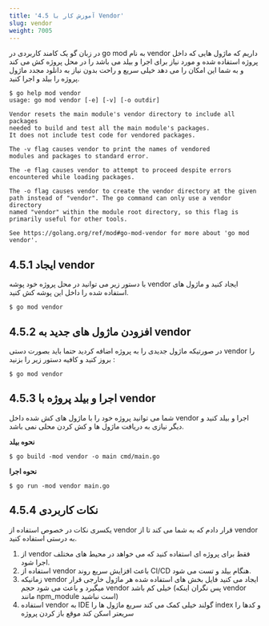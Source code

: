 ```yaml
---
title: '4.5 آموزش کار با Vendor'
slug: vendor
weight: 7005
---
```


در زبان گو یک کامند کاربردی در go mod به نام vendor داریم که ماژول هایی که داخل پروژه استفاده شده و مورد نیاز برای اجرا و بیلد می باشد را در محل پروژه کش می کند و به شما این امکان را می دهد خیلی سریع و راحت بدون نیاز به دانلود مجدد ماژول پروژه را بیلد و اجرا کنید. 

```shell
$ go help mod vendor
usage: go mod vendor [-e] [-v] [-o outdir]

Vendor resets the main module's vendor directory to include all packages
needed to build and test all the main module's packages.
It does not include test code for vendored packages.

The -v flag causes vendor to print the names of vendored
modules and packages to standard error.

The -e flag causes vendor to attempt to proceed despite errors
encountered while loading packages.

The -o flag causes vendor to create the vendor directory at the given
path instead of "vendor". The go command can only use a vendor directory
named "vendor" within the module root directory, so this flag is
primarily useful for other tools.

See https://golang.org/ref/mod#go-mod-vendor for more about 'go mod vendor'.

```

## 4.5.1 ایجاد vendor

با دستور زیر می توانید در محل پروژه خود پوشه vendor ایجاد کنید و ماژول های استفاده شده را داخل این پوشه کش کنید.

```shell
$ go mod vendor
```


## 4.5.2 افزودن ماژول های جدید به vendor

در صورتیکه ماژول جدیدی را به پروژه اضافه کردید حتما باید بصورت دستی vendor را بروز کنید و کافیه دستور زیر را بزنید :

```shell
$ go mod vendor
```

## 4.5.3 اجرا و بیلد پروژه با vendor

شما می توانید پروژه خود را با ماژول های کش شده داخل vendor اجرا و بیلد کنید و دیگر نیازی به دریافت ماژول ها و کش کردن محلی نمی باشد.

**نحوه بیلد** 
```shell
$ go build -mod vendor -o main cmd/main.go
```

**نحوه اجرا**
```shell
$ go run -mod vendor main.go
```


## 4.5.4 نکات کاربردی

یکسری نکات در خصوص استفاده از vendor قرار دادم که به شما می کند تا از vendor به درستی استفاده کنید.

1. از vendor فقط برای پروژه ای استفاده کنید که می خواهد در محیط های مختلف اجرا شود.
2. استفاده از vendor باعث افزایش سریع روند CI/CD هنگام بیلد و تست می شود.
3. زمانیکه vendor ایجاد می کنید فایل بخش های استفاده شده هر ماژول خارجی قرار میگیرد و باعث می شود حجم vendor خیلی کم باشد (پس نگران اینکه vendor مانند npm_module است نباشید)
4. استفاده vendor به IDE گولند خیلی کمک می کند سریع ماژول ها را index و کدها را سریعتر اسکن کند موقع باز کردن پروژه